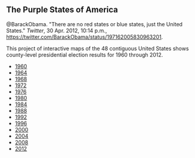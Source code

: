 ## The Purple States of America

@BarackObama. "There are no red states or blue states, just the United States." *Twitter*, 30 Apr. 2012, 10:14 p.m., <a href="https://twitter.com/BarackObama/status/197162005830963201" target="_blank">https://twitter.com/BarackObama/status/197162005830963201</a>.

This project of interactive maps of the 48 contiguous United States shows county-level presidential election results for 1960 through 2012.

* [1960](html_maps/purple_states_1960.html)
* [1964](html_maps/purple_states_1964.html)
* [1968](html_maps/purple_states_1968.html)
* [1972](html_maps/purple_states_1972.html)
* [1976](html_maps/purple_states_1976.html)
* [1980](html_maps/purple_states_1980.html)
* [1984](html_maps/purple_states_1984.html)
* [1988](html_maps/purple_states_1988.html)
* [1992](html_maps/purple_states_1992.html)
* [1996](html_maps/purple_states_1996.html)
* [2000](html_maps/purple_states_2000.html)
* [2004](html_maps/purple_states_2004.html)
* [2008](html_maps/purple_states_2008.html)
* [2012](html_maps/purple_states_2012.html)
